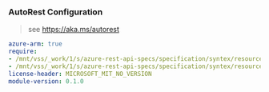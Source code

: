 ### AutoRest Configuration

> see https://aka.ms/autorest

``` yaml
azure-arm: true
require:
- /mnt/vss/_work/1/s/azure-rest-api-specs/specification/syntex/resource-manager/readme.md
- /mnt/vss/_work/1/s/azure-rest-api-specs/specification/syntex/resource-manager/readme.go.md
license-header: MICROSOFT_MIT_NO_VERSION
module-version: 0.1.0

```